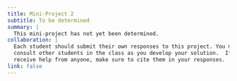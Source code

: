 ```yaml
---
title: Mini-Project 2
subtitle: To be determined
summary: |
  This mini-project has not yet been determined.
collaboration: |
  Each student should submit their own responses to this project. You may
  consult other students in the class as you develop your solution.  If you
  receive help from anyone, make sure to cite them in your responses. 
link: false
---
```


